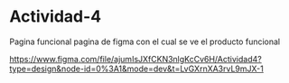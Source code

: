 # Actividad-4
Pagina funcional
pagina de figma con el cual se ve el producto funcional

https://www.figma.com/file/ajumIsJXfCKN3nlgKcCv6H/Actividad4?type=design&node-id=0%3A1&mode=dev&t=LvGXrnXA3rvL9mJX-1
